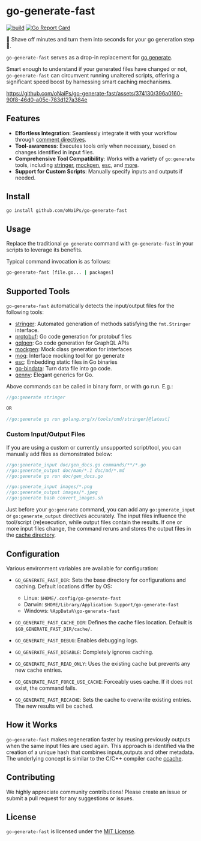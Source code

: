 # go-generate-fast

[![build](https://github.com/oNaiPs/go-generate-fast/actions/workflows/build-test.yml/badge.svg)](https://github.com/oNaiPs/go-generate-fast/actions?query=branch%main)
[![Go Report
Card](https://goreportcard.com/badge/github.com/oNaiPs/go-generate-fast)](https://goreportcard.com/report/github.com/oNaiPs/go-generate-fast)

🚀 Shave off minutes and turn them into seconds for your go generation step 🚀.

`go-generate-fast` serves as a drop-in replacement for [go
generate](https://pkg.go.dev/cmd/go#hdr-Generate_Go_files_by_processing_source).

Smart enough to understand if your generated files have changed or not,
`go-generate-fast` can circumvent running unaltered scripts, offering a
significant speed boost by harnessing smart caching mechanisms.

<https://github.com/oNaiPs/go-generate-fast/assets/374130/396a0160-90f8-46d0-a05c-783d127a384e>

## Features

- **Effortless Integration**: Seamlessly integrate it with your workflow through
  [comment directives](#usage).
- **Tool-awareness**: Executes tools only when necessary, based on changes
  identified in input files.
- **Comprehensive Tool Compatibility**: Works with a variety of `go:generate`
  tools, including
  [stringer](https://godoc.org/golang.org/x/tools/cmd/stringer),
  [mockgen](https://github.com/golang/mock/tree/master/mockgen),
  [esc](https://github.com/mjibson/esc), and [more](#supported-tools).
- **Support for Custom Scripts**: Manually specify inputs and outputs if needed.

## Install

```bash
go install github.com/oNaiPs/go-generate-fast
```

## Usage

Replace the traditional `go generate` command with `go-generate-fast` in your
scripts to leverage its benefits.

Typical command invocation is as follows:

```bash
go-generate-fast [file.go... | packages]
```

## Supported Tools

`go-generate-fast` automatically detects the input/output files for the
following tools:

- [stringer](https://godoc.org/golang.org/x/tools/cmd/stringer): Automated
  generation of methods satisfying the `fmt.Stringer` interface.
- [protobuf](https://developers.google.com/protocol-buffers): Go code generation
  for protobuf files
- [gqlgen](https://gqlgen.com/): Go code generation for GraphQL APIs
- [mockgen](https://github.com/uber-go/mock): Mock class generation for
  interfaces
- [moq](https://github.com/matryer/moq): Interface mocking tool for go generate
- [esc](https://github.com/mjibson/esc): Embedding static files in Go binaries
- [go-bindata](https://github.com/go-bindata/go-bindata): Turn data file into go
  code.
- [genny](https://github.com/cheekybits/genny): Elegant generics for Go.

Above commands can be called in binary form, or with go run. E.g.:

```go
//go:generate stringer

OR

//go:generate go run golang.org/x/tools/cmd/stringer[@latest]
```

### Custom Input/Output Files

If you are using a custom or currently unsupported script/tool, you can manually
add files as demonstrated below:

```go
//go:generate_input doc/gen_docs.go commands/**/*.go
//go:generate_output doc/man/*.1 doc/md/*.md
//go:generate go run doc/gen_docs.go

//go:generate_input images/*.png
//go:generate_output images/*.jpeg
//go:generate bash convert_images.sh
```

Just before your `go:generate` command, you can add any `go:generate_input` or
`go:generate_output` directives accurately. The input files influence the
tool/script (re)execution, while output files contain the results. If one or
more input files change, the command reruns and stores the output files in the
[cache directory](#configuration).

## Configuration

Various environment variables are available for configuration:

- `GO_GENERATE_FAST_DIR`: Sets the base directory for configurations and
  caching. Default locations differ by OS:
  - Linux: `$HOME/.config/go-generate-fast`
  - Darwin: `$HOME/Library/Application Support/go-generate-fast`
  - Windows: `%AppData%\go-generate-fast`

- `GO_GENERATE_FAST_CACHE_DIR`: Defines the cache files location. Default is
  `$GO_GENERATE_FAST_DIR/cache/`.
- `GO_GENERATE_FAST_DEBUG`: Enables debugging logs.
- `GO_GENERATE_FAST_DISABLE`: Completely ignores caching.
- `GO_GENERATE_FAST_READ_ONLY`: Uses the existing cache but prevents any new
  cache entries.
- `GO_GENERATE_FAST_FORCE_USE_CACHE`: Forceably uses cache. If it does not exist, the command fails.
- `GO_GENERATE_FAST_RECACHE`: Sets the cache to overwrite existing entries. The
  new results will be cached.

## How it Works

`go-generate-fast` makes regeneration faster by reusing previously outputs when
the same input files are used again. This approach is identified via the
creation of a unique hash that combines inputs,outputs and other metadata. The
underlying concept is similar to the C/C++ compiler cache
[ccache](https://ccache.dev/).

## Contributing

We highly appreciate community contributions! Please create an issue or submit a
pull request for any suggestions or issues.

## License

`go-generate-fast` is licensed under the [MIT License](LICENSE).
